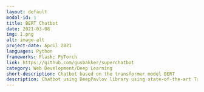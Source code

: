 ```yaml
---
layout: default
modal-id: 1
title: BERT Chatbot
date: 2021-03-08
img: 1.png
alt: image-alt
project-date: April 2021
languages: Python
frameworks: Flask; PyTorch
link: https://github.com/gusbakker/superchatbot
category: Web Development/Deep Learning
short-description: Chatbot based on the transformer model BERT
description: Chatbot using DeepPavlov library using state-of-the-art Transformer model to produce realistic conversations based on knowledge data.
---
```

